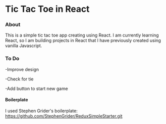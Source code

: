 # Tic Tac Toe in React

### About

This is a simple tic tac toe app creating using React. I am currently learning React, so I am building projects in React that I have previously created using vanilla Javascript.

### To Do

-Improve design

-Check for tie

-Add button to start new game

#### Boilerplate

I used Stephen Grider's boilerplate:
https://github.com/StephenGrider/ReduxSimpleStarter.git
